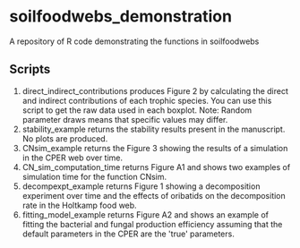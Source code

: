 # soilfoodwebs_demonstration
A repository of R code demonstrating the functions in soilfoodwebs

## Scripts
1. direct_indirect_contributions produces Figure 2 by calculating the direct and indirect contributions of each trophic species. You can use this script to get the raw data used in each boxplot. Note: Random parameter draws means that specific values may differ.
1. stability_example returns the stability results present in the manuscript. No plots are produced.
1. CNsim_example returns the Figure 3 showing the results of a simulation in the CPER web over time.
1. CN_sim_computation_time returns Figure A1 and shows two examples of simulation time for the function CNsim.
1. decompexpt_example returns Figure 1 showing a decomposition experiment over time and the effects of oribatids on the decomposition rate in the Holtkamp food web.
1. fitting_model_example returns Figure A2 and shows an example of fitting the bacterial and fungal production efficiency assuming that the default parameters in the CPER are the 'true' parameters.
